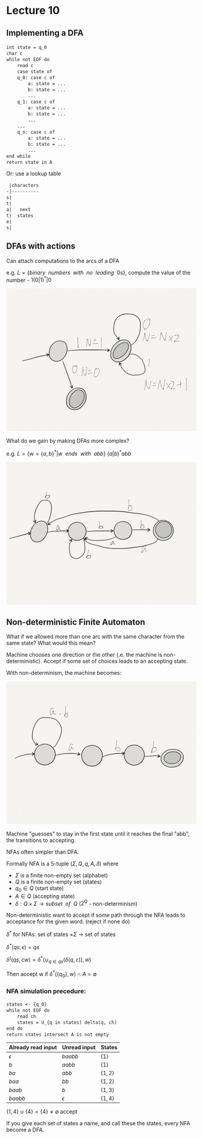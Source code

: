 # Lecture 10

## Implementing a DFA
```
int state = q_0
char c
while not EOF do
	read c
	case state of
	q_0: case c of
		a: state = ...
		b: state = ...
		...
	q_1: case c of
		a: state = ...
		b: state = ...
		...
	...
	q_n: case c of
		a: state = ...
		b: state = ...
		...
end while
return state in A
```
Or: use a lookup table
```
 |characters
-|----------
s|
t|
a|   next
t|  states
e|
s|
```


## DFAs with actions
Can attach computations to the arcs of a DFA

e.g. $L=\{binary\enspace numbers\enspace with\enspace no\enspace leading\enspace 0s\}$, compute the value of the number - $1(0|1)^* | 0$

![10-01](pic/10-01.png)

What do we gain by making DFAs more complex?

e.g. $L=\{w=\{a,b\}^* | w\enspace ends\enspace with\enspace abb\}$ $(a|b)^* abb$

![10-02](pic/10-02.png)

## Non-deterministic Finite Automaton

What if we allowed more than one arc with the same character from the same state? What would this mean?

Machine chooses one direction or the other (.e. the machine is non-deterministic). Accept if some set of choices leads to an accepting state.

With non-determinism, the machine becomes:

![10-03](pic/10-03.png)

Machine "guesses" to stay in the first state until it reaches the final "abb", the transitions to accepting.

NFAs often simpler than DFA. 

Formally NFA is a 5-tuple $(\Sigma, Q, q, A, \delta)$ where

* $\Sigma$ is a finite non-empty set (alphabet)
* $Q$ is a finite non-empty set (states)
* $q_0 \in Q$ (start state)
* $A \in Q$ (accepting state)
* $\delta: Q \times \Sigma \rightarrow subset\enspace of\enspace Q$ ($2^Q$ - non-determinism)

Non-deterministic want to accept if some path through the NFA leads to acceptance for the given word. (reject if none do)

$\delta ^*$ for NFAs: set of states $\times\Sigma$ -> set of states

$\delta ^*(qs, \epsilon)=qs$

$\delta ^((qs, cw)=\delta ^*(\cup_{q\in qs}(\delta(q, c)), w)$

Then accept w if $\delta ^*(\{q_0\}, w)\cap A=\emptyset$

### NFA simulation precedure:
```
states <- {q_0}
while not EOF do
	read ch
	states = U_{q in states) delta(q, ch)
end do
return states intersect A is not empty
```

Already read input | Unread input | States
---|---|---
$\epsilon$ | $baabb$ | $\{1\}$
$b$ | $aabb$ | $\{1\}$
$ba$ | $abb$ | $\{1, 2\}$
$baa$ | $bb$ | $\{1, 2\}$
$baab$ | $b$ | $\{1, 3\}$
$baabb$ | $\epsilon$ | $\{1, 4\}$

$\{1,4\}\cup\{4\}=\{4\}\neq\emptyset$ accept

If you give each set of states a name, and call these the states, every NFA become a DFA.
